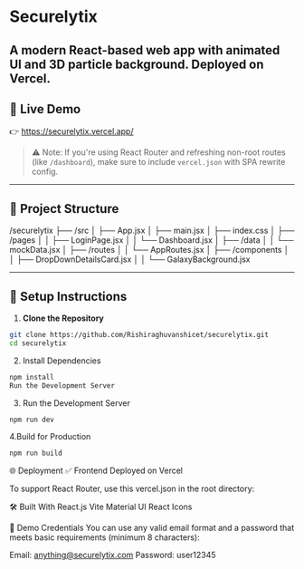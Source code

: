 # Securelytix

A modern React-based web app with animated UI and 3D particle background. Deployed on Vercel.
---
## 🔗 Live Demo

👉 https://securelytix.vercel.app/

> ⚠️ Note: If you're using React Router and refreshing non-root routes (like `/dashboard`), make sure to include `vercel.json` with SPA rewrite config.
---
## 📁 Project Structure

/securelytix
├── /src
│   ├── App.jsx
│   ├── main.jsx
│   ├── index.css
│   ├── /pages
│   │   ├── LoginPage.jsx
│   │   └── Dashboard.jsx
│   ├── /data
│   │   └── mockData.jsx
│   ├── /routes
│   │   └── AppRoutes.jsx
│   ├── /components
│   │   ├── DropDownDetailsCard.jsx
│   │   └── GalaxyBackground.jsx

---

## 🚀 Setup Instructions

1. **Clone the Repository**

```bash
git clone https://github.com/Rishiraghuvanshicet/securelytix.git
cd securelytix
```

2. Install Dependencies

```bash
npm install
Run the Development Server
```
3. Run the Development Server

```bash
npm run dev
```

4.Build for Production

```bash
npm run build
```

🌐 Deployment
✅ Frontend
Deployed on Vercel

To support React Router, use this vercel.json in the root directory:

🛠️ Built With
React.js
Vite
Material UI
React Icons


🔐 Demo Credentials
You can use any valid email format and a password that meets basic requirements (minimum 8 characters):

Email: anything@securelytix.com
Password: user12345
